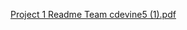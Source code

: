 [Project 1 Readme Team cdevine5 (1).pdf](https://github.com/user-attachments/files/17422702/Project.1.Readme.Team.cdevine5.1.pdf)
